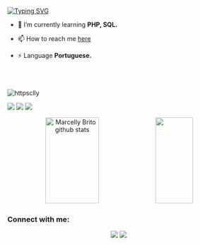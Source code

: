 
[![Typing SVG](https://readme-typing-svg.herokuapp.com/?color=FAFFC7&size=35&center=true&vCenter=true&width=1000&lines=HELLO,+My+name+is+Marcelly+Brito;I'm+20+years+old;I'm+from+Brazil;I'm+studying+systems+analysis+and+development;Be+Welcome!+:%29)](https://git.io/typing-svg)

- 🌱 I’m currently learning **PHP, SQL.** 

- 📫 How to reach me [here](https://discordapp.com/users/674012150410379264)

- ⚡ Language **Portuguese.**
 <br>
  <br>

<p align="left"> <img src="https://komarev.com/ghpvc/?username=httpsclly&label=Profile%20views&color=0e75b6&style=flat" alt="httpsclly" /> </p>

</p>

 <img src="https://img.shields.io/badge/HTML5-E34F26?style=for-the-badge&logo=html5&logoColor=white"/> <img src="https://img.shields.io/badge/CSS3-1572B6?style=for-the-badge&logo=css3&logoColor=white"/>  <img src="https://img.shields.io/badge/JavaScript-323330?style=for-the-badge&logo=javascript&logoColor=F7DF1E"/> </h4> 

<div align="center">  
  <img width="49%" height="195px" src="https://github-readme-stats.vercel.app/api?username=httpsclly&show_icons=true&count_private=true&hide_border=true&title_color=FAFFC7&icon_color=FAFFC7&text_color=c9d1d9&bg_color=0d1117" alt="Marcelly Brito github stats" /> 
  <img width="41%" height="195px" src="https://github-readme-stats.vercel.app/api/top-langs/?username=httpsclly&layout=compact&hide_border=true&title_color=FAFFC7&text_color=FAFFC7&bg_color=0d1117" />

<h3 align="left">Connect with me:</h3>
 <a href="" target="_blank"><img src="https://img.shields.io/badge/-Instagram-%23E4405F?style=for-the-badge&logo=instagram&logoColor=white" target="_blank"></a>
 <a href="" target="_blank"><img src="https://img.shields.io/badge/-LinkedIn-%230077B5?style=for-the-badge&logo=linkedin&logoColor=white" target="_blank"></a> 
